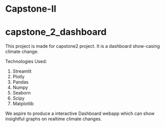 # Capstone-II
# capstone_2_dashboard

This project is made for capstone2 project. It is a dashboard show-casing climate change.

Technologies Used:
1. Streamlit
2. Plotly
3. Pandas
4. Numpy
5. Seaborn
6. Scipy
7. Matplotlib


We aspire to produce a interactive Dashboard webapp which can show insightful graphs on realtime climate changes.
